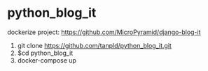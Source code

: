 # python_blog_it
dockerize project: https://github.com/MicroPyramid/django-blog-it

1. git clone https://github.com/tanpld/python_blog_it.git
2. $cd python_blog_it
3. docker-compose up
